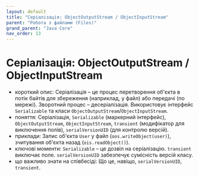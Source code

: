 ```yaml
---
layout: default
title: "Серіалізація: ObjectOutputStream / ObjectInputStream"
parent: "Робота з файлами (Files)"
grand_parent: "Java Core"
nav_order: 13
---
```


# Серіалізація: ObjectOutputStream / ObjectInputStream

*   короткий опис: Серіалізація – це процес перетворення об'єкта в потік байтів для збереження (наприклад, у файл) або передачі (по мережі). Зворотний процес – десеріалізація. Використовує інтерфейс `Serializable` та класи `ObjectOutputStream`/`ObjectInputStream`.
*   поняття: Серіалізація, `Serializable` (маркерний інтерфейс), `ObjectOutputStream`, `ObjectInputStream`, `transient` (модифікатор для виключення полів), `serialVersionUID` (для контролю версій).
*   приклади: Запис об'єкта `User` у файл (`oos.writeObject(user)`), зчитування об'єкта назад (`ois.readObject()`).
*   ключові моменти: `Serializable` – це дозвіл на серіалізацію. `transient` виключає поле. `serialVersionUID` забезпечує сумісність версій класу.
*   що важливо знати на співбесіді: Що це, навіщо, `serialVersionUID`, `transient`.
